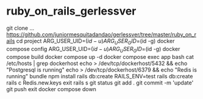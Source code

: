 # ruby_on_rails_gerlessver
git clone ...
https://github.com/juniormesquitadandao/gerlessver/tree/master/ruby_on_rails
cd project
ARG_USER_UID=$(id -u) ARG_USER_GID=$(id -g) docker compose config
ARG_USER_UID=$(id -u) ARG_USER_GID=$(id -g) docker compose build
docker compose up -d
docker compose exec app bash
cat /etc/hosts | grep dockerhost
echo > /dev/tcp/dockerhost/5432 && echo "Postgresql is running"
echo > /dev/tcp/dockerhost/6379 && echo "Redis is running"
bundle
npm install
rails db:create
RAILS_ENV=test rails db:create
rails c
Redis.new.keys
exit
rails s
git status
git add .
git commit -m 'update'
git push
exit
docker compose down

